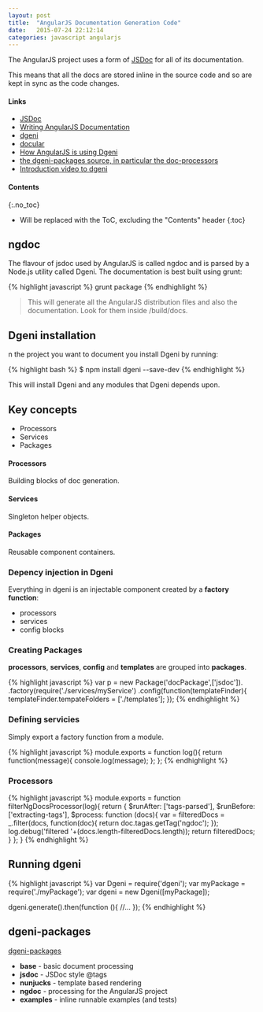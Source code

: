 ```yaml
---
layout: post
title:  "AngularJS Documentation Generation Code"
date:   2015-07-24 22:12:14
categories: javascript angularjs
---
```


The AngularJS project uses a form of [JSDoc](http://usejsdoc.org/) for all of its documentation.

This means that all the docs are stored inline in the source code and so are kept in sync as the code changes.

#### Links

* [JSDoc](http://usejsdoc.org/)
* [Writing AngularJS Documentation](https://github.com/angular/angular.js/wiki/Writing-AngularJS-Documentation)
* [dgeni](https://github.com/angular/dgeni)
* [docular](https://github.com/Vertafore/docular)
* [How AngularJS is using Dgeni](https://github.com/angular/angular.js/tree/master/docs)
* [the dgeni-packages source, in particular the doc-processors](https://github.com/angular/dgeni-packages/)
* [Introduction video to dgeni](https://www.youtube.com/watch?v=PQNROxXajyQ&feature=youtu.be)

#### Contents
{:.no_toc}

* Will be replaced with the ToC, excluding the "Contents" header
{:toc}

## ngdoc

The flavour of jsdoc used by AngularJS is called ngdoc and is parsed by a Node.js utility called Dgeni. The documentation is best built using grunt:

{% highlight javascript %}
grunt package
{% endhighlight %}

> This will generate all the AngularJS distribution files and also the documentation. Look for them inside /build/docs.

## Dgeni installation

n the project you want to document you install Dgeni by running:

{% highlight bash %}
$ npm install dgeni --save-dev
{% endhighlight %}

This will install Dgeni and any modules that Dgeni depends upon.

## Key concepts

* Processors
* Services
* Packages

#### Processors

Building blocks of doc generation.

#### Services

Singleton helper objects.

#### Packages

Reusable component containers.

### Depency injection in Dgeni

Everything in dgeni is an injectable component created by a **factory function**:

* processors
* services
* config blocks

### Creating Packages

**processors**, **services**, **config** and **templates** are grouped into **packages**.

{% highlight javascript %}
var p = new Package('docPackage',['jsdoc']).
        .factory(require('./services/myService')
        .config(function(templateFinder){
                templateFinder.tempateFolders = ['./templates'];
        });
{% endhighlight %}

### Defining servicies

Simply export a factory function from a module.

{% highlight javascript %}
module.exports = function log(){
        return function(message){
                console.log(message);
        };
};
{% endhighlight %}

### Processors

{% highlight javascript %}
module.exports = function filterNgDocsProcessor(log){
        return {
                $runAfter: ['tags-parsed'],
                $runBefore: ['extracting-tags'],
                $process: function (docs){
                        var = filteredDocs = _.filter(docs, function(doc){
                                return doc.tagas.getTag('ngdoc');
                        });
                        log.debug('filtered '+(docs.length-filteredDocs.length));
                        return filteredDocs;
                }
        };
}
{% endhighlight %}

## Running dgeni

{% highlight javascript %}
var Dgeni = require('dgeni');
var myPackage = require('./myPackage');
var dgeni = new Dgeni([myPackage]);

dgeni.generate().then(function (){
        //...
});
{% endhighlight %}

## dgeni-packages

[dgeni-packages](https://github.com/angular/dgeni-packages)

* **base** - basic document processing
* **jsdoc** - JSDoc style @tags
* **nunjucks** - template based rendering
* **ngdoc** - processing for the AngularJS project
* **examples** - inline runnable examples (and tests)


